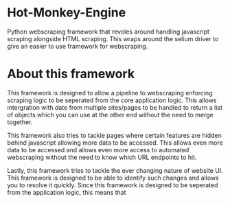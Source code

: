 # Hot-Monkey-Engine
Python webscraping framework that revoles around handling javascript scraping alongside HTML scraping. This wraps around the selium driver to give an easier to use framework for webscraping.

# About this framework
This framework is designed to allow a pipeline to webscraping enforcing scraping logic to be seperated from the core application logic. This allows intergration with date from multiple sites/pages to be handled to return a list of objects which you can use at the other end without the need to merge together.

This framework also tries to tackle pages where certain features are hidden behind javascript allowing more data to be accessed. This allows even more data to be accessed and allows even more access to automated webscraping without the need to know which URL endpoints to hit.

Lastly, this framework tries to tackle the ever changing nature of website UI. This framework is designed to be able to identify such changes and allows you to resolve it quickly. Since this framework is designed to be seperated from the application logic, this means that 

